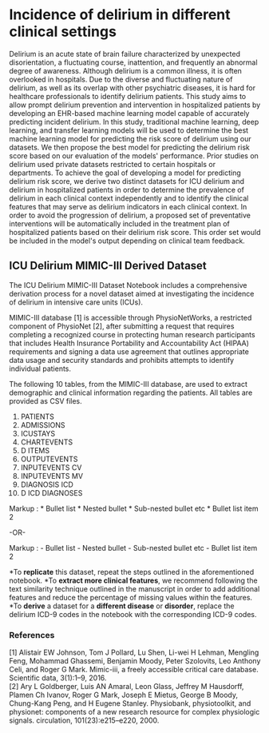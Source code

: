 # Incidence of delirium in different clinical settings

Delirium is an acute state of brain failure characterized by unexpected disorientation, a fluctuating course, inattention, and frequently an abnormal degree of awareness. Although delirium is a common illness, it is often overlooked in hospitals. Due to the diverse and fluctuating nature of delirium, as well as its overlap with other psychiatric diseases, it is hard for healthcare professionals to identify delirium patients. This study aims to allow prompt delirium prevention and intervention in hospitalized patients by developing an EHR-based machine learning model capable of accurately predicting incident delirium. In this study, traditional machine learning, deep learning, and transfer learning models will be used to determine the best machine learning model for predicting the risk score of delirium using our datasets. We then propose the best model for predicting the delirium risk score based on our evaluation of the models' performance. Prior studies on delirium used private datasets restricted to certain hospitals or departments. To achieve the goal of developing a model for predicting delirium risk score, we derive two distinct datasets for ICU delirium and delirium in hospitalized patients in order to determine the prevalence of delirium in each clinical context independently and to identify the clinical features that may serve as delirium indicators in each clinical context. In order to avoid the progression of delirium, a proposed set of preventative interventions will be automatically included in the treatment plan of hospitalized patients based on their delirium risk score. This order set would be included in the model's output depending on clinical team feedback.

## ICU Delirium MIMIC-III Derived Dataset
The ICU Delirium MIMIC-III Dataset Notebook includes a comprehensive derivation process for a novel dataset aimed at investigating the incidence of delirium in intensive care units (ICUs).

MIMIC-III database [1] is accessible through PhysioNetWorks, a restricted component of PhysioNet [2], after submitting a request that requires completing a recognized course in protecting human research participants that includes Health Insurance Portability and Accountability Act (HIPAA) requirements and signing a data use agreement that outlines appropriate data usage and security standards and prohibits attempts to identify individual patients.

The following 10 tables, from the MIMIC-III database, are used to extract demographic and clinical information regarding the patients. All tables are provided as CSV files.
1. PATIENTS
2. ADMISSIONS
3. ICUSTAYS
4. CHARTEVENTS
5. D ITEMS
6. OUTPUTEVENTS
7. INPUTEVENTS CV
8. INPUTEVENTS MV
9. DIAGNOSIS ICD
10. D ICD DIAGNOSES

 Markup : * Bullet list
              * Nested bullet
                  * Sub-nested bullet etc
          * Bullet list item 2

-OR-

 Markup : - Bullet list
              - Nested bullet
                  - Sub-nested bullet etc
          - Bullet list item 2 

 *To **replicate** this dataset, repeat the steps outlined in the aforementioned notebook.
 *To **extract more clinical features**, we recommend following the text similarity technique outlined in the manuscript in order to add additional features and reduce the percentage of missing values within the features.
 *To **derive** a dataset for a **different disease** or **disorder**, replace the delirium ICD-9 codes in the notebook with the corresponding ICD-9 codes.

### References

[1] Alistair EW Johnson, Tom J Pollard, Lu Shen, Li-wei H Lehman, Mengling Feng, Mohammad Ghassemi, Benjamin Moody, Peter Szolovits, Leo Anthony Celi, and Roger G Mark. Mimic-iii, a freely accessible critical care database. Scientific data, 3(1):1–9, 2016.  <br />
[2] Ary L Goldberger, Luis AN Amaral, Leon Glass, Jeffrey M Hausdorff, Plamen Ch Ivanov, Roger G Mark, Joseph E Mietus, George B Moody, Chung-Kang Peng, and H Eugene Stanley. Physiobank, physiotoolkit, and physionet: components of a new research resource for complex physiologic signals. circulation, 101(23):e215–e220, 2000.
